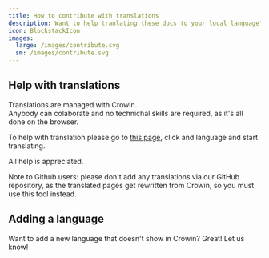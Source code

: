 ```yaml
---
title: How to contribute with translations
description: Want to help tranlating these docs to your local language?.
icon: BlockstackIcon
images:
  large: /images/contribute.svg
  sm: /images/contribute.svg
---
```


## Help with translations

Translations are managed with Crowin.  
Anybody can colaborate and no technichal skills are required, as it's all done on the browser.

To help with translation please go to [this page](https://crowdin.com/project/docsstacksco), click and language and start translating.

All help is appreciated.

Note to Github users: please don't add any translations via our GitHub repository, as the translated pages get rewritten from Crowin, so you must use this tool instead.

## Adding a language

Want to add a new language that doesn't show in Crowin? Great! Let us know!

